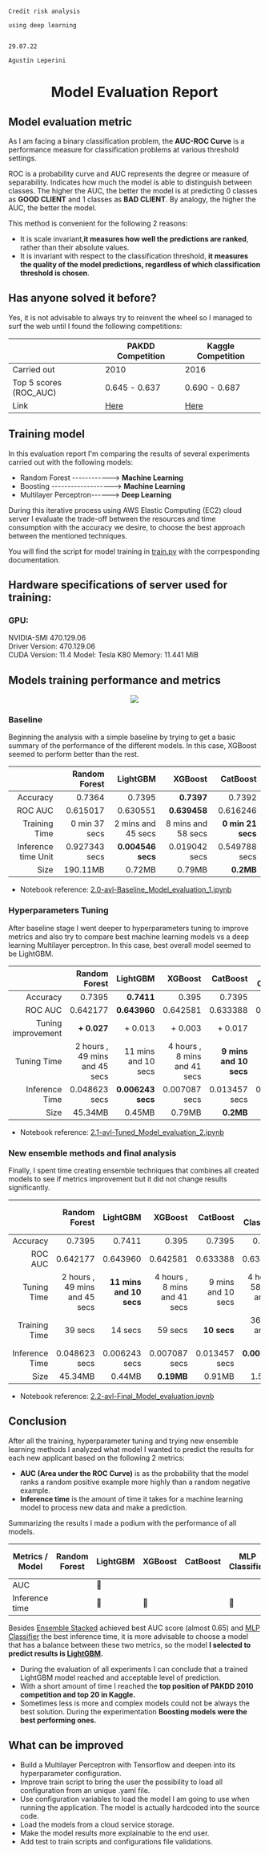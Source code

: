                                                                                         Credit risk analysis 
                                                                                        using deep learning

                                                                                        29.07.22
                                                                                        Agustín Leperini

# <center> Model Evaluation Report</center>
## Model evaluation metric 
As I am facing a binary classification problem, the **AUC-ROC Curve** is a performance measure for classification problems at various threshold settings. 

ROC is a probability curve and AUC represents the degree or measure of separability. Indicates how much
the model is able to distinguish between classes. The higher the AUC, the better the model is at predicting 0
classes as **GOOD CLIENT** and 1 classes as **BAD CLIENT**. By analogy, the higher the AUC, the better the model.

This method is convenient for the following 2 reasons:

- It is scale invariant,**it measures how well the predictions are ranked**, rather than their absolute values.
- It is invariant with respect to the classification threshold, **it measures the quality of the model predictions, regardless of which classification threshold is chosen**.


## Has anyone solved it before?
Yes, it is not advisable to always try to reinvent the wheel so I managed to surf the web until I found the following competitions:

|                        | PAKDD Competition | Kaggle Competition |
|------------------------|-------------------|--------------------|
| Carried out            |        2010       |        2016        |
| Top 5 scores (ROC_AUC) |   0.645 - 0.637   |    0.690 - 0.687   |
| Link                   |        [Here](https://pakdd.org/archive/pakdd2010/)       |        [Here](https://www.kaggle.com/competitions/pakdd2010-dataset/leaderboard)        |



## Training model
In this evaluation report I'm comparing the results of several experiments carried out with the following models:
- Random Forest ------------> **Machine Learning**
- Boosting -------------------> **Machine Learning**
- Multilayer Perceptron------> **Deep Learning** 

During this iterative process using AWS Elastic Computing (EC2) cloud server I evaluate the trade-off between the resources and time consumption with the accuracy we desire, to choose the best approach between the mentioned techniques.

You will find the script for model training in [train.py](https://github.com/agusle/credit-risk-analysis-using-deep-learning/blob/main/src/models/train.py) with the corrpesponding documentation.


## Hardware specifications of server used for training:
### GPU:
NVIDIA-SMI 470.129.06  
Driver Version: 470.129.06  
CUDA Version: 11.4 
Model: Tesla K80 
Memory: 11.441 MiB 

## Models training performance and metrics
<p align="center">
    <img src="https://github.com/agusle/credit-risk-analysis-using-deep-learning/blob/main/img/models.png">
</p>

### Baseline
Beginning the analysis with a simple baseline by trying to get a basic summary of the performance of the different models. In this case, XGBoost seemed to perform better than the rest.

|                     | Random Forest |          LightGBM |            XGBoost |          CatBoost |
|--------------------:|--------------:|------------------:|-------------------:|------------------:|
|            Accuracy |        0.7364 |            0.7395 |         **0.7397** |            0.7392 |
|             ROC AUC |      0.615017 |          0.630551 |       **0.639458** |          0.616246 |
|       Training Time | 0 min 37 secs | 2 mins and 45 secs | 8 mins and 58 secs | **0 min 21 secs** |
| Inference time Unit | 0.927343 secs | **0.004546 secs** |      0.019042 secs |     0.549788 secs |
|                Size |      190.11MB |            0.72MB |             0.79MB |         **0.2MB** |

- Notebook reference: [2.0-avl-Baseline_Model_evaluation_1.ipynb](https://github.com/agusle/credit-risk-analysis-using-deep-learning/blob/main/notebooks/2.0-avl-Baseline_Model_evaluation_1.ipynb)

### Hyperparameters Tuning
After baseline stage I went deeper to hyperparameters tuning to improve metrics and also try to compare best machine learning models vs a deep learning Multilayer perceptron. In this case, best overall model seemed to be LightGBM.

|                    |                 Random Forest |            LightGBM |                      XGBoost |           CatBoost |                MLP Classifier |
|-------------------:|------------------------------:|--------------------:|-----------------------------:|-------------------:|------------------------------:|
|           Accuracy |                        0.7395 |              **0.7411** |                        0.395 |             0.7395 |                        0.7393 |
|            ROC AUC |                      0.642177 |           **0.643960** |                     0.642581 |           0.633388 |                      0.634936 |
| Tuning improvement |                       **+ 0.027** |             + 0.013 |                      + 0.003 |            + 0.017 |               -               |
|        Tuning Time | 2 hours , 49 mins and 45 secs | 11 mins and 10 secs | 4 hours , 8 mins and 41 secs | **9 mins and 10 secs** | 4 hours , 20 mins and 44 secs |
|     Inference Time |                 0.048623 secs |       **0.006243 secs** |                0.007087 secs |      0.013457 secs |                 0.009351 secs |
|               Size |                       45.34MB |              0.45MB |                       0.79MB |              **0.2MB** |                        1.56MB |

- Notebook reference: [2.1-avl-Tuned_Model_evaluation_2.ipynb](https://github.com/agusle/credit-risk-analysis-using-deep-learning/blob/main/notebooks/2.1-avl-Tuned_Model_evaluation_2.ipynb)

### New ensemble methods and final analysis
Finally, I spent time creating ensemble techniques that combines all created models to see if metrics improvement but it did not change results significantly.

|                |                 Random Forest |            LightGBM |                      XGBoost |           CatBoost |                MLP Classifier | Ensemble soft voting |   Ensemble stacked |
|---------------:|------------------------------:|--------------------:|-----------------------------:|-------------------:|------------------------------:|---------------------:|-------------------:|
|       Accuracy |                        0.7395 |              0.7411 |                        0.395 |             0.7395 |                        0.7393 |               **0.7421** |             0.7409 |
|        ROC AUC |                      0.642177 |            0.643960 |                     0.642581 |           0.633388 |                      0.634936 |             0.649130 |           **0.649733** |
|    Tuning Time | 2 hours , 49 mins and 45 secs | **11 mins and 10 secs** | 4 hours , 8 mins and 41 secs | 9 mins and 10 secs | 4 hours , 58 mins and 28 secs |                    - |                  - |
|  Training Time |                       39 secs |              14 secs |                      59 secs |             **10 secs** |             36 mins and 29 secs |  2 mins and 33 secs | 9 mins and 14 secs |
| Inference Time |                 0.048623 secs |       0.006243 secs |                0.007087 secs |      0.013457 secs |                **0.003036 secs** |        0.331205 secs |      0.399165 secs |
|           Size |                       45.34MB |              0.44MB |                       **0.19MB** |             0.91MB |                        1.56MB |              47.11MB |            47.11MB |

- Notebook reference: [2.2-avl-Final_Model_evaluation.ipynb](https://github.com/agusle/credit-risk-analysis-using-deep-learning/blob/main/notebooks/2.2-avl-Final_Model_evaluation.ipynb)

## Conclusion
After all the training, hyperparameter tuning and trying new ensemble learning methods I analyzed what model I wanted to predict the results for each new applicant based on the following 2 metrics:
- **AUC (Area under the ROC Curve)** is as the probability that the model ranks a random positive example more highly than a random negative example.
- **Inference time** is the amount of time it takes for a machine learning model to process new data and make a prediction.

Summarizing the results I made a podium with the performance of all models.

| Metrics / Model | Random Forest | LightGBM | XGBoost | CatBoost | MLP Classifier | Ensemble soft voting | Ensemble stacked |
|-----------------|---------------|----------|---------|----------|----------------|----------------------|------------------|
| AUC             |               |     🥉    |         |          |                |           🥈          |         🥇        |
| Inference time  |               |     🥈    |    🥉    |          |        🥇       |                      |                  |


Besides [Ensemble Stacked](https://scikit-learn.org/stable/modules/ensemble.html#stacked-generalization) achieved best AUC score (almost 0.65) and [MLP Classifier](https://scikit-learn.org/stable/modules/generated/sklearn.neural_network.MLPClassifier.html) the best inference time, it is more advisable to choose a model that has a balance between these two metrics, so the model **I selected to predict results is [LightGBM](https://lightgbm.readthedocs.io/en/v3.3.2/).**

- During the evaluation of all experiments I can conclude that a trained LightGBM model reached and acceptable level of prediction.
- With a short amount of time I reached the **top position of PAKDD 2010 competition and top 20 in Kaggle.**
- Sometimes less is more and complex models could not be always the best solution. During the experimentation **Boosting models were the best performing ones.**

## What can be improved
- Build a Multilayer Perceptron with Tensorflow and deepen into its hyperparameter configuration.
- Improve train script to bring the user the possibility to load all configuration from an unique .yaml file.
- Use configuration variables to load the model I am going to use when running the application. The model is actually hardcoded into the source code.
- Load the models from a cloud service storage.
- Make the model results more explainable to the end user.
- Add test to train scripts and configurations file validations.